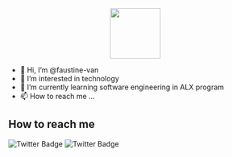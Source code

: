 <div id="header" align="center">
  <img src="https://media.giphy.com/media/M9gbBd9nbDrOTu1Mqx/giphy.gif" width="100"/>
</div>

- 👋 Hi, I’m @faustine-van
- 👀 I’m interested in technology
- 🌱 I’m currently learning software engineering in ALX program
- 📫 How to reach me ...

## How to reach me
<div id="badges">
  <img src="https://img.shields.io/badge/Twitter-blue?style=for-the-badge&logo=twitter&logoColor=white" alt="Twitter Badge"/>
  <img src=""https://img.shields.io/twitter/url?style=social&url=https%3A%2F%2Ftwitter.com%2F44Fatech alt="Twitter Badge"/>
</div>
